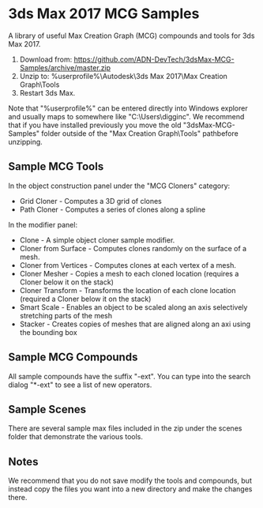 # 3ds Max 2017 MCG Samples

A library of useful Max Creation Graph (MCG) compounds and tools for 3ds Max 2017.

1. Download from: https://github.com/ADN-DevTech/3dsMax-MCG-Samples/archive/master.zip
2. Unzip to: %userprofile%\Autodesk\3ds Max 2017\Max Creation Graph\Tools
3. Restart 3ds Max.

Note that "%userprofile%" can be entered directly into Windows explorer and usually maps to somewhere  like "C:\Users\digginc\". We recommend that if you have installed previously you move the old "3dsMax-MCG-Samples" folder outside of the "Max Creation Graph\Tools" pathbefore unzipping.  

## Sample MCG Tools

In the object construction panel under the "MCG Cloners" category:
* Grid Cloner - Computes a 3D grid of clones 
* Path Cloner - Computes a series of clones along a spline

In the modifier panel:
* Clone - A simple object cloner sample modifier.
* Cloner from Surface - Computes clones randomly on the surface of a mesh. 
* Cloner from Vertices - Computes clones at each vertex of a mesh.
* Cloner Mesher - Copies a mesh to each cloned location (requires a Cloner below it on the stack)
* Cloner Transform - Transforms the location of each clone location (required a Cloner below it on the stack) 
* Smart Scale - Enables an object to be scaled along an axis selectively stretching parts of the mesh 
* Stacker - Creates copies of meshes that are aligned along an axi using the bounding box

## Sample MCG Compounds

All sample compounds have the suffix "-ext". You can type into the search dialog "*-ext" to see a list of new operators. 

## Sample Scenes 

There are several sample max files included in the zip under the scenes folder  that demonstrate the various tools.

## Notes

We recommend that you do not save modify the tools and compounds, but instead copy the files you want into a new directory and make the changes there. 
